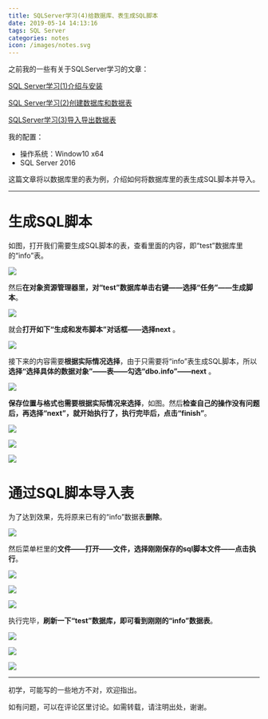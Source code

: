 ```yaml
---
title: SQLServer学习(4)给数据库、表生成SQL脚本
date: 2019-05-14 14:13:16
tags: SQL Server
categories: notes
icon: /images/notes.svg
---
```


之前我的一些有关于SQLServer学习的文章：

[SQL Server学习(1)介绍与安装](http://spyxxx.xyz/2019/04/10/SQLServer%E5%AD%A6%E4%B9%A0-1-%E4%BB%8B%E7%BB%8D%E4%B8%8E%E5%AE%89%E8%A3%85/)

[SQL Server学习(2)创建数据库和数据表](http://spyxxx.xyz/2019/04/23/SQLServer%E5%AD%A6%E4%B9%A0-2-%E5%88%9B%E5%BB%BA%E6%95%B0%E6%8D%AE%E5%BA%93%E5%92%8C%E6%95%B0%E6%8D%AE%E8%A1%A8/)

[SQLServer学习(3)导入导出数据表](http://www.spyxxx.xyz/2019/05/06/SQLServer%E5%AD%A6%E4%B9%A0-3-%E5%AF%BC%E5%85%A5%E5%AF%BC%E5%87%BA%E6%95%B0%E6%8D%AE%E8%A1%A8/)

我的配置：

- 操作系统：Window10 x64
- SQL Server 2016

这篇文章将以数据库里的表为例，介绍如何将数据库里的表生成SQL脚本并导入。

---

# 生成SQL脚本

如图，打开我们需要生成SQL脚本的表，查看里面的内容，即“test”数据库里的“info”表。

![](https://github.com/SPY-xxx/MyImagesOnline/blob/master/SQLServer/SQLfigure-3-2_1.png?raw=true)

然后**在对象资源管理器里，对“test”数据库单击右键——选择“任务”——生成脚本**。

![](https://github.com/SPY-xxx/MyImagesOnline/blob/master/SQLServer/SQLfigure-3-2_2.png?raw=true)

就会**打开如下“生成和发布脚本”对话框——选择next** 。

![](https://github.com/SPY-xxx/MyImagesOnline/blob/master/SQLServer/SQLfigure-3-2_3.png?raw=true)

接下来的内容需要**根据实际情况选择**，由于只需要将“info”表生成SQL脚本，所以**选择“选择具体的数据对象”——表——勾选“dbo.info”——next** 。

![](https://github.com/SPY-xxx/MyImagesOnline/blob/master/SQLServer/SQLfigure-3-2_4.png?raw=true)

**保存位置与格式也需要根据实际情况来选择**，如图。然后**检查自己的操作没有问题后，再选择“next”，就开始执行了，执行完毕后，点击“finish”**。

![](https://github.com/SPY-xxx/MyImagesOnline/blob/master/SQLServer/SQLfigure-3-2_5.png?raw=true)

![](https://github.com/SPY-xxx/MyImagesOnline/blob/master/SQLServer/SQLfigure-3-2_6.png?raw=true)

![](https://github.com/SPY-xxx/MyImagesOnline/blob/master/SQLServer/SQLfigure-3-2_7.png?raw=true)

# 通过SQL脚本导入表

为了达到效果，先将原来已有的“info”数据表**删除**。

![](https://github.com/SPY-xxx/MyImagesOnline/blob/master/SQLServer/SQLfigure-3-2_8.png?raw=true)

然后菜单栏里的**文件——打开——文件，选择刚刚保存的sql脚本文件——点击执行**。

![](https://github.com/SPY-xxx/MyImagesOnline/blob/master/SQLServer/SQLfigure-3-2_9.png?raw=true)

![](https://github.com/SPY-xxx/MyImagesOnline/blob/master/SQLServer/SQLfigure-3-2_10.png?raw=true)

![](https://github.com/SPY-xxx/MyImagesOnline/blob/master/SQLServer/SQLfigure-3-2_11.png?raw=true)

执行完毕，**刷新一下“test”数据库，即可看到刚刚的“info”数据表**。

![](https://github.com/SPY-xxx/MyImagesOnline/blob/master/SQLServer/SQLfigure-3-2_12.png?raw=true)

![](https://github.com/SPY-xxx/MyImagesOnline/blob/master/SQLServer/SQLfigure-3-2_13.png?raw=true)

![](https://github.com/SPY-xxx/MyImagesOnline/blob/master/SQLServer/SQLfigure-3-2_14.png?raw=true)

---

初学，可能写的一些地方不对，欢迎指出。

如有问题，可以在评论区里讨论。如需转载，请注明出处，谢谢。